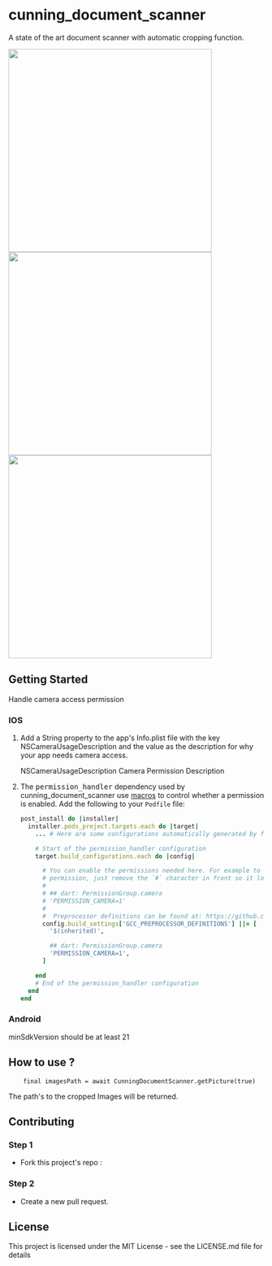 # cunning_document_scanner

A state of the art document scanner with automatic cropping function.

<img src="https://user-images.githubusercontent.com/1488063/167291601-c64db2d5-78ab-4781-bc7a-afe7eb93e083.png" height ="400" />
<img src="https://user-images.githubusercontent.com/1488063/167291821-3b66d0bb-b636-4911-a572-d2368dc95012.jpeg" height ="400" />
<img src="https://user-images.githubusercontent.com/1488063/167291827-fa0ae804-1b81-4ef4-8607-3b212c3ab1c0.jpeg" height ="400" />


## Getting Started

Handle camera access permission

### **IOS**

1. Add a String property to the app's Info.plist file with the key NSCameraUsageDescription and the value as the description for why your app needs camera access.

   <key>NSCameraUsageDescription</key>
   <string>Camera Permission Description</string>

2. The <kbd>permission_handler</kbd> dependency used by cunning_document_scanner use [macros](https://github.com/Baseflow/flutter-permission-handler/blob/master/permission_handler_apple/ios/Classes/PermissionHandlerEnums.h) to control whether a permission is enabled. Add the following to your `Podfile` file:

   ```ruby
   post_install do |installer|
     installer.pods_project.targets.each do |target|
       ... # Here are some configurations automatically generated by flutter

       # Start of the permission_handler configuration
       target.build_configurations.each do |config|

         # You can enable the permissions needed here. For example to enable camera
         # permission, just remove the `#` character in front so it looks like this:
         #
         # ## dart: PermissionGroup.camera
         # 'PERMISSION_CAMERA=1'
         #
         #  Preprocessor definitions can be found at: https://github.com/Baseflow/flutter-permission-handler/blob/master/permission_handler_apple/ios/Classes/PermissionHandlerEnums.h
         config.build_settings['GCC_PREPROCESSOR_DEFINITIONS'] ||= [
           '$(inherited)',

           ## dart: PermissionGroup.camera
           'PERMISSION_CAMERA=1',
         ]

       end
       # End of the permission_handler configuration
     end
   end
   ```

### **Android**

minSdkVersion should be at least 21


## How to use ?

```
    final imagesPath = await CunningDocumentScanner.getPicture(true)
```

The path's to the cropped Images will be returned.


## Contributing

### Step 1

- Fork this project's repo : 

### Step 2

-  Create a new pull request.



## License
This project is licensed under the MIT License - see the LICENSE.md file for details
